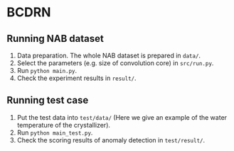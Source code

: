 # BCDRN

## Running NAB dataset
1. Data preparation. The whole NAB dataset is prepared in `data/`.
2. Select the parameters (e.g. size of convolution core) in `src/run.py`.
3. Run `python main.py`.
4. Check the experiment results in `result/`.

## Running test case
1. Put the test data into `test/data/` (Here we give an example of the water temperature of the crystallizer).
2. Run `python main_test.py`.
3. Check  the scoring results of anomaly detection in `test/result/`.